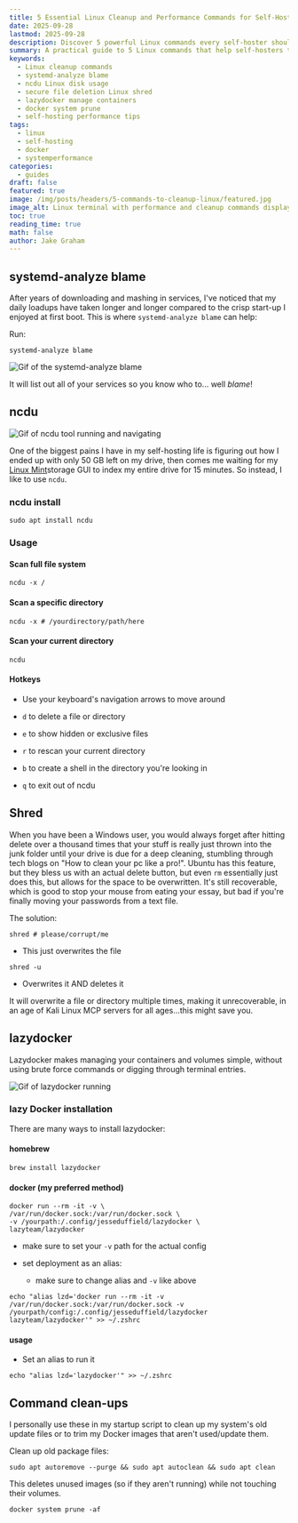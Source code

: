 ```yaml
---
title: 5 Essential Linux Cleanup and Performance Commands for Self-Hosters
date: 2025-09-28
lastmod: 2025-09-28
description: Discover 5 powerful Linux commands every self-hoster should know—speed up boot times, free disk space, securely delete files, manage Docker containers, and keep your system clean.
summary: A practical guide to 5 Linux commands that help self-hosters troubleshoot startup delays, reclaim disk space, manage containers, and securely wipe data.
keywords:
  - Linux cleanup commands
  - systemd-analyze blame
  - ncdu Linux disk usage
  - secure file deletion Linux shred
  - lazydocker manage containers
  - docker system prune
  - self-hosting performance tips
tags:
  - linux
  - self-hosting
  - docker
  - systemperformance
categories:
  - guides
draft: false
featured: true
image: /img/posts/headers/5-commands-to-cleanup-linux/featured.jpg
image_alt: Linux terminal with performance and cleanup commands displayed
toc: true
reading_time: true
math: false
author: Jake Graham
---
```

## systemd-analyze blame 


After years of downloading and mashing in services, I've noticed that my daily loadups have taken longer and longer compared to the crisp start-up I enjoyed at first boot.
This is where `systemd-analyze blame` can help:

Run:
```
systemd-analyze blame
```

<img src="/img/posts/Inlines/My-daily-spin-ups-as-a-selfhoster/systemd.gif" 
     alt="Gif of the systemd-analyze blame" 
     style="max-width: 100%; height: auto;">

It will list out all of your services so you know who to... well *blame*!


## ncdu

<img src="/img/posts/Inlines/My-daily-spin-ups-as-a-selfhoster/ncdu.gif" 
     alt="Gif of ncdu tool running and navigating" 
     style="max-width: 100%; height: auto;">

One of the biggest pains I have in my self-hosting life is figuring out how I ended up with only 50 GB left on my drive, then comes me waiting for my [Linux Mint](https://www.linuxmint.com/)storage GUI to index my entire drive for 15 minutes. So instead, I like to use `ncdu`.

### ncdu install

```
sudo apt install ncdu
```

### Usage 

#### Scan full file system

```
ncdu -x /
```

#### Scan a specific directory

```
ncdu -x # /yourdirectory/path/here
```

#### Scan your current directory

```
ncdu
```

#### Hotkeys

- Use your keyboard's navigation arrows to move around

- `d` to delete a file or directory

- `e` to show hidden or exclusive files

- `r` to rescan your current directory

- `b` to create a shell in the directory you're looking in

- `q` to exit out of ncdu


## Shred

When you have been a Windows user, you would always forget after hitting delete over a thousand times that your stuff is really just thrown into the junk folder until your drive is due for a deep cleaning, stumbling through tech blogs on "How to clean your pc like a pro!". Ubuntu has this feature, but they bless us with an actual delete button, but even `rm` essentially just does this, but allows for the space to be overwritten. It's still recoverable, which is good to stop your mouse from eating your essay, but bad if you're finally moving your passwords from a text file. 

The solution:

```
shred # please/corrupt/me
```

- This just overwrites the file

```
shred -u
```

- Overwrites it AND deletes it

It will overwrite a file or directory multiple times, making it unrecoverable, in an age of Kali Linux MCP servers for all ages...this might save you.


## lazydocker

Lazydocker makes managing your containers and volumes simple, without using brute force commands or digging through terminal entries. 

<img src="/img/posts/Inlines/5-commands-to-cleanup-linux\lazydocker.gif" 
     alt="Gif of lazydocker running " 
     style="max-width: 100%; height: auto;">

### lazy Docker installation 

There are many ways to install lazydocker:

#### homebrew

```
brew install lazydocker
```

#### docker (my preferred method)

```
docker run --rm -it -v \
/var/run/docker.sock:/var/run/docker.sock \
-v /yourpath:/.config/jesseduffield/lazydocker \
lazyteam/lazydocker
```

- make sure to set your `-v` path for the actual config 

- set deployment as an alias: 
	- make sure to change alias and `-v` like above

```
echo "alias lzd='docker run --rm -it -v /var/run/docker.sock:/var/run/docker.sock -v /yourpath/config:/.config/jesseduffield/lazydocker lazyteam/lazydocker'" >> ~/.zshrc
```

#### usage

- Set an alias to run it 

```
echo "alias lzd='lazydocker'" >> ~/.zshrc
```


## Command clean-ups

I personally use these in my startup script to clean up my system's old update files or to trim my Docker images that aren't used/update them. 

Clean up old package files:

```
sudo apt autoremove --purge && sudo apt autoclean && sudo apt clean
```

This deletes unused images (so if they aren't running) while not touching their volumes. 

```
docker system prune -af
```

